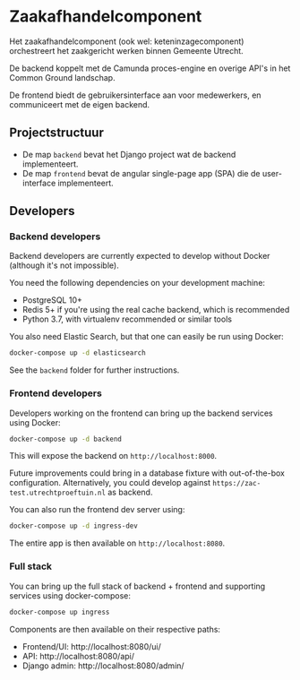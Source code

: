 # Zaakafhandelcomponent

Het zaakafhandelcomponent (ook wel: keteninzagecomponent) orchestreert het zaakgericht
werken binnen Gemeente Utrecht.

De backend koppelt met de Camunda proces-engine en overige API's in het Common Ground
landschap.

De frontend biedt de gebruikersinterface aan voor medewerkers, en communiceert met de
eigen backend.

## Projectstructuur

* De map `backend` bevat het Django project wat de backend implementeert.
* De map `frontend` bevat de angular single-page app (SPA) die de user-interface
  implementeert.

## Developers

### Backend developers

Backend developers are currently expected to develop without Docker (although it's not
impossible).

You need the following dependencies on your development machine:

* PostgreSQL 10+
* Redis 5+ if you're using the real cache backend, which is recommended
* Python 3.7, with virtualenv recommended or similar tools

You also need Elastic Search, but that one can easily be run using Docker:

```bash
docker-compose up -d elasticsearch
```

See the `backend` folder for further instructions.

### Frontend developers

Developers working on the frontend can bring up the backend services using Docker:

```bash
docker-compose up -d backend
```

This will expose the backend on `http://localhost:8000`.

Future improvements could bring in a database fixture with out-of-the-box configuration.
Alternatively, you could develop against `https://zac-test.utrechtproeftuin.nl` as
backend.

You can also run the frontend dev server using:

```bash
docker-compose up -d ingress-dev
```

The entire app is then available on `http://localhost:8080`.

### Full stack

You can bring up the full stack of backend + frontend and supporting services using
docker-compose:

```bash
docker-compose up ingress
```

Components are then available on their respective paths:

* Frontend/UI: http://localhost:8080/ui/
* API: http://localhost:8080/api/
* Django admin: http://localhost:8080/admin/
